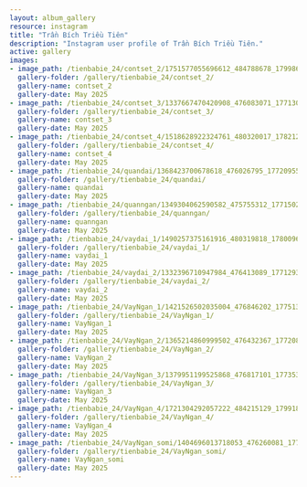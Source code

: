```yaml
---
layout: album_gallery
resource: instagram
title: "Trần Bích Triều Tiên"
description: "Instagram user profile of Trần Bích Triều Tiên."
active: gallery
images: 
- image_path: /tienbabie_24/contset_2/1751577055696612_484788678_1799865530867764_7584064506195847072_n.jpg
  gallery-folder: /gallery/tienbabie_24/contset_2/
  gallery-name: contset_2
  gallery-date: May 2025
- image_path: /tienbabie_24/contset_3/1337667470420908_476083071_1771301377057513_3999931713691257882_n.jpg
  gallery-folder: /gallery/tienbabie_24/contset_3/
  gallery-name: contset_3
  gallery-date: May 2025
- image_path: /tienbabie_24/contset_4/1518628922324761_480320017_1782122882642029_3663369721597053873_n.jpg
  gallery-folder: /gallery/tienbabie_24/contset_4/
  gallery-name: contset_4
  gallery-date: May 2025
- image_path: /tienbabie_24/quandai/1368423700678618_476026795_1772095500311434_3095331879387847802_n.jpg
  gallery-folder: /gallery/tienbabie_24/quandai/
  gallery-name: quandai
  gallery-date: May 2025
- image_path: /tienbabie_24/quanngan/1349304062590582_475755312_1771502777037373_122625498441549346_n.jpg
  gallery-folder: /gallery/tienbabie_24/quanngan/
  gallery-name: quanngan
  gallery-date: May 2025
- image_path: /tienbabie_24/vaydai_1/1490257375161916_480319818_1780096312844686_4125218671302187215_n.jpg
  gallery-folder: /gallery/tienbabie_24/vaydai_1/
  gallery-name: vaydai_1
  gallery-date: May 2025
- image_path: /tienbabie_24/vaydai_2/1332396710947984_476413089_1771293827058268_1162436947106436172_n.jpg
  gallery-folder: /gallery/tienbabie_24/vaydai_2/
  gallery-name: vaydai_2
  gallery-date: May 2025
- image_path: /tienbabie_24/VayNgan_1/1421526502035004_476846202_1775137220007262_995517188093929203_n.jpg
  gallery-folder: /gallery/tienbabie_24/VayNgan_1/
  gallery-name: VayNgan_1
  gallery-date: May 2025
- image_path: /tienbabie_24/VayNgan_2/1365214860999502_476432367_1772087990312185_8561558229740675795_n.jpg
  gallery-folder: /gallery/tienbabie_24/VayNgan_2/
  gallery-name: VayNgan_2
  gallery-date: May 2025
- image_path: /tienbabie_24/VayNgan_3/1379951199525868_476817101_1773536446834006_2284784424686302957_n.jpg
  gallery-folder: /gallery/tienbabie_24/VayNgan_3/
  gallery-name: VayNgan_3
  gallery-date: May 2025
- image_path: /tienbabie_24/VayNgan_4/1721304292057222_484215129_1799181607602823_1215496474046877562_n.jpg
  gallery-folder: /gallery/tienbabie_24/VayNgan_4/
  gallery-name: VayNgan_4
  gallery-date: May 2025
- image_path: /tienbabie_24/VayNgan_somi/1404696013718053_476260081_1774110973443220_6316447652169710027_n.jpg
  gallery-folder: /gallery/tienbabie_24/VayNgan_somi/
  gallery-name: VayNgan_somi
  gallery-date: May 2025
---
```

